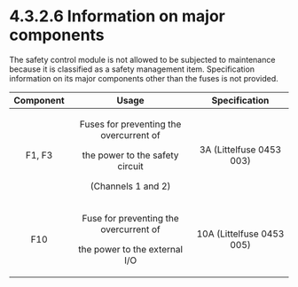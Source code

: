 # 4.3.2.6 Information on major components

The safety control module is not allowed to be subjected to maintenance because it is classified as a safety management item. Specification information on its major components other than the fuses is not provided.

| Component |                                                      Usage                                                      |       Specification       |
| :-------: | :-------------------------------------------------------------------------------------------------------------: | :-----------------------: |
|   F1, F3  | <p>Fuses for preventing the overcurrent of </p><p>the power to the safety circuit </p><p>(Channels 1 and 2)</p> |  3A (Littelfuse 0453 003) |
|    F10    |                <p>Fuse for preventing the overcurrent of </p><p>the power to the external I/O</p>               | 10A (Littelfuse 0453 005) |


